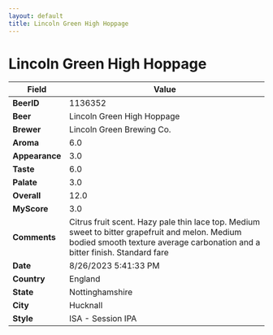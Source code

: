 ```yaml
---
layout: default
title: Lincoln Green High Hoppage
---
```


# Lincoln Green High Hoppage

| Field         | Value     |
|---------------|-----------|
| **BeerID** | 1136352 |
| **Beer** | Lincoln Green High Hoppage |
| **Brewer** | Lincoln Green Brewing Co. |
| **Aroma** | 6.0 |
| **Appearance** | 3.0 |
| **Taste** | 6.0 |
| **Palate** | 3.0 |
| **Overall** | 12.0 |
| **MyScore** | 3.0 |
| **Comments** | Citrus fruit scent. Hazy pale thin lace top. Medium sweet to bitter grapefruit and melon. Medium bodied smooth texture average carbonation and a bitter finish. Standard fare |
| **Date** | 8/26/2023 5:41:33 PM |
| **Country** | England |
| **State** | Nottinghamshire |
| **City** | Hucknall |
| **Style** | ISA - Session IPA |
